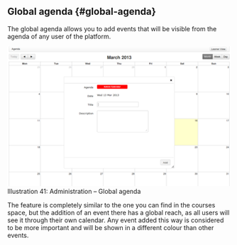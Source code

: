 ## Global agenda {#global-agenda}

The global agenda allows you to add events that will be visible from the agenda of any user of the platform.

![](../assets/images30.png)Illustration 41: Administration – Global agenda

The feature is completely similar to the one you can find in the courses space, but the addition of an event there has a global reach, as all users will see it through their own calendar. Any event added this way is considered to be more important and will be shown in a different colour than other events.